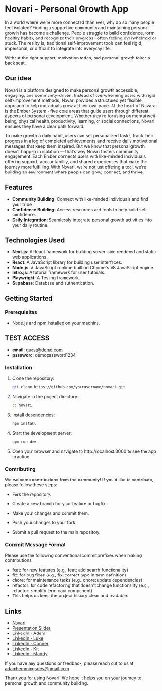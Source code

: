 # Novari - Personal Growth App

In a world where we’re more connected than ever, why do so many people feel isolated? Finding a supportive community and maintaining personal growth has become a challenge. People struggle to build confidence, form healthy habits, and recognize their progress—often feeling overwhelmed or stuck.
The reality is, traditional self-improvement tools can feel rigid, impersonal, or difficult to integrate into everyday life.

Without the right support, motivation fades, and personal growth takes a back seat.

## Our idea

Novari is a platform designed to make personal growth accessible, engaging, and community-driven. Instead of overwhelming users with rigid self-improvement methods, Novari provides a structured yet flexible approach to help individuals grow at their own pace.
At the heart of Novarai is the Ember System - five core areas that guide users through different aspects of personal development. Whether they’re focusing on mental well-being, physical health, productivity, learning, or social connections, Novari ensures they have a clear path forward.

To make growth a daily habit, users can set personalised tasks, track their progress in a log of completed achievements, and receive daily motivational messages that keep them inspired. But we know that personal growth doesn’t happen in isolation — that’s why Novari fosters community engagement. Each Ember connects users with like-minded individuals, offering support, accountability, and shared experiences that make the journey more fulfilling.
With Novari, we’re not just offering a tool, we’re building an environment where people can grow, connect, and thrive.

## Features

- **Community Building**: Connect with like-minded individuals and find your tribe.
- **Confidence Building**: Access resources and tools to help build self-confidence.
- **Daily Integration**: Seamlessly integrate personal growth activities into your daily routine.

## Technologies Used

- **Next.js**: A React framework for building server-side rendered and static web applications.
- **React**: A JavaScript library for building user interfaces.
- **Node.js**: A JavaScript runtime built on Chrome's V8 JavaScript engine.
- **Intro.js**: A tutorial framework for user tutorials.
- **Playwright**: A Testing framework.
- **Supabase**: Database and authentication.

## Getting Started

### Prerequisites

- Node.js and npm installed on your machine.

## TEST ACCESS

- **email**: guest@demo.com
- **password**: demopassword1234

### Installation

1. Clone the repository:

   ```bash
   git clone https://github.com/yourusername/novari.git

   ```

2. Navigate to the project directory:
   ```bash
   cd novari
   ```
3. Install dependencies:
   ```bash
   npm install
   ```
4. Start the development server:
   ```bash
   npm run dev
   ```
5. Open your browser and navigate to http://localhost:3000 to see the app in action.

### Contributing

We welcome contributions from the community! If you'd like to contribute, please follow these steps:

   - Fork the repository.

   - Create a new branch for your feature or bugfix.

   - Make your changes and commit them.

   - Push your changes to your fork.

   - Submit a pull request to the main repository.

### Commit Message Format

Please use the following conventional commit prefixes when making contributions:

- feat: for new features (e.g., feat: add search functionality)
- fix: for bug fixes (e.g., fix: correct typo in term definition)
- chore: for maintenance tasks (e.g., chore: update dependencies)
- refactor: for code refactoring that doesn't change functionality (e.g., refactor: simplify term card component)
- This helps us keep the project history clean and readable.

## Links

- [Novari](https://well-being-app-final-project.vercel.app/auth/signin)
- [Presentation Slides](https://www.canva.com/design/DAGg--cQNLc/Y9WP7dp88ABfBhE-rwA8HA/edit)
- [LinkedIn - Adam](https://www.linkedin.com/in/adam-hemmings-75b71b55/)
- [LinkedIn - Luke](https://www.linkedin.com/in/luke-davies-296013254/)
- [LinkedIn - Conner](https://www.linkedin.com/in/conner-adamsons-0986352a7/)
- [LinkedIn - Kit](https://www.linkedin.com/in/kit-jones-64926a2aa/)
- [LinkedIn - Maddy](https://www.linkedin.com/in/madeleine-walsh-81737498/)

If you have any questions or feedback, please reach out to us at adamhemmingsdev@gmail.com

Thank you for using Novari! We hope it helps you on your journey to personal growth and community building.
